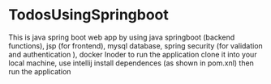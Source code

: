 # TodosUsingSpringboot

This is java spring boot web app by using java springboot (backend functions), jsp (for frontend), mysql database, spring security (for validation and authentication
), docker
Inoder to run the application clone it into your local machine, use intellij install dependences (as shown in pom.xnl) then run the application
